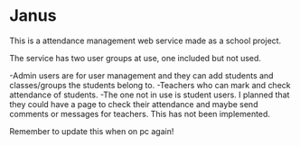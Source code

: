 # Janus

This is a attendance management web service made as a school project.

The service has two user groups at use, one included but not used.

-Admin users are for user management and they can add students and classes/groups the students belong to.
-Teachers who can mark and check attendance of students.
-The one not in use is student users. I planned that they could have a page to check their attendance and maybe send comments or messages for teachers. This has not been implemented.

Remember to update this when on pc again!
